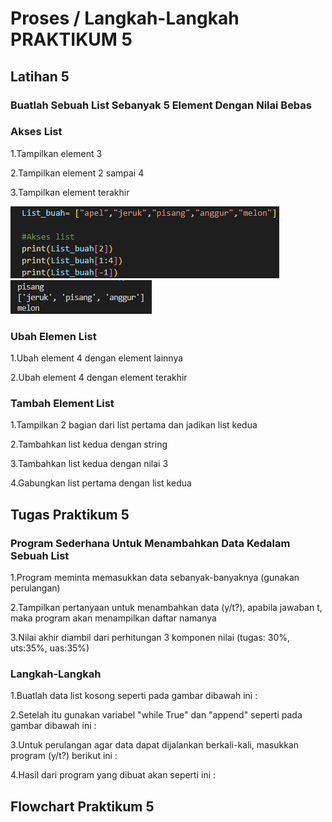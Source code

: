 # Proses / Langkah-Langkah PRAKTIKUM 5

## Latihan 5
### Buatlah Sebuah List Sebanyak 5 Element Dengan Nilai Bebas

### Akses List
1.Tampilkan element 3

2.Tampilkan element 2 sampai 4

3.Tampilkan element terakhir

![foto1](foto/foto1.png)
![foto2](foto/foto2.png)
### Ubah Elemen List
1.Ubah element 4 dengan element lainnya

2.Ubah element 4 dengan element terakhir



### Tambah Element List
1.Tampilkan 2 bagian dari list pertama dan jadikan list kedua 

2.Tambahkan list kedua dengan string

3.Tambahkan list kedua dengan nilai 3

4.Gabungkan list pertama dengan list kedua


## Tugas Praktikum 5
### Program Sederhana Untuk Menambahkan Data Kedalam Sebuah List
1.Program meminta memasukkan data sebanyak-banyaknya (gunakan perulangan)

2.Tampilkan pertanyaan untuk menambahkan data (y/t?), apabila jawaban t, maka program akan menampilkan daftar namanya

3.Nilai akhir diambil dari perhitungan 3 komponen nilai (tugas: 30%, uts:35%, uas:35%)


### Langkah-Langkah
1.Buatlah data list kosong seperti pada gambar dibawah ini :


2.Setelah itu gunakan variabel "while True" dan "append" seperti pada gambar dibawah ini :


3.Untuk perulangan agar data dapat dijalankan berkali-kali, masukkan program (y/t?) berikut ini :


4.Hasil dari program yang dibuat akan seperti ini :


## Flowchart Praktikum 5
